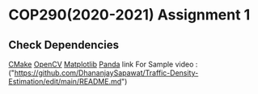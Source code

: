 # COP290(2020-2021) Assignment 1

## Check Dependencies
 [CMake](https://cmake.org/install/)
 [OpenCV](https://docs.opencv.org/master/df/d65/tutorial_table_of_content_introduction.html)
 [Matplotlib](https://matplotlib.org/stable/users/installing/index.html)
 [Panda](https://pandas.pydata.org/docs/getting_started/install.html)
link For Sample video : ("https://github.com/DhananjaySapawat/Traffic-Density-Estimation/edit/main/README.md")
